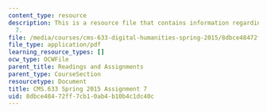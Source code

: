 ```yaml
---
content_type: resource
description: This is a resource file that contains information regarding assignment
  7.
file: /media/courses/cms-633-digital-humanities-spring-2015/8dbce48472ff7cb10ab4b10b4c1dc40c_MITCMS_633S15_Assignment7.pdf
file_type: application/pdf
learning_resource_types: []
ocw_type: OCWFile
parent_title: Readings and Assignments
parent_type: CourseSection
resourcetype: Document
title: CMS.633 Spring 2015 Assignment 7
uid: 8dbce484-72ff-7cb1-0ab4-b10b4c1dc40c
---
```

